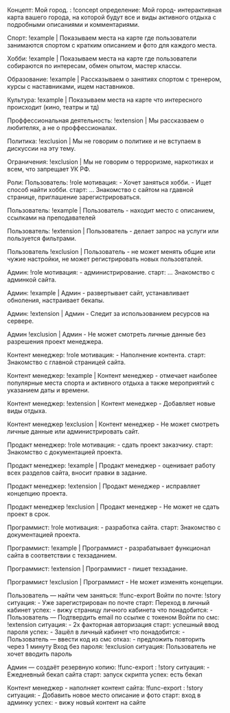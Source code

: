 	
Концепт: Мой город. : !concept
	определение: Мой город- интерактивная карта вашего города, на которой будут все и виды активного отдыха 
  					с подробными описаниями и комментариями. 
					
Спорт: !example |
	Показываем места на карте где пользователи занимаются спортом с кратким описанием и фото для каждого места.
	
Хобби: !example |
	Показываем места на карте где пользователи собираются по интересам, обмен опытом, мастер классы.
	
Образование: !example |
	Рассказываем о занятиях спортом с тренером, курсы с наставниками, ищем наставников.
	
Культура: !example |
	Показываем места на карте что интересного происходит (кино, театры и тд)
	
Проффессиональная деятельность: !extension |
	Мы рассказваем о любителях, а не о проффессионалах.
	
Политика: !exclusion |
	Мы не говорим о политике и не вступаем в дискуссии на эту тему.
	
Ограничения: !exclusion |
	Мы не говорим о терроризме, наркотиках и всем, что запрещает УК РФ.



Роли:
Пользователь: !role
  мотивация:
      - Хочет заняться хобби.
      - Ищет способ найти хобби.
  старт: …  Знакомство с сайтом на гдавной странице, приглашение зарегистрироваться.

  Пользователь: !example |
    Пользователь - находит место с описанием, ссылками на преподавателей
  
  Пользователь: !extension |
  	Пользователь - делает запрос на услуги или пользуется фильтрами.
	
  Пользователь !exclusion |
  	Пользователь - не может менять общие или чужие настройки, не может регистрировать новых пользовталей.


Админ: !role
  мотивация:
      - администрирование.
  старт: …  Знакомство с админкой сайта.

  Админ: !example |
    Админ - развертывает сайт, устанавливает обноления, настраивает бекапы.
  
  Админ: !extension |
  	Админ - Следит за использованием ресурсов на сервере.
	
  Админ !exclusion |
  	Админ - Не может смотреть личные данные без разрешения проект менеджера.


Контент менеджер: !role
  мотивация:
      - Наполнение контента.
  старт:  Знакомство с главной страницей сайта.

  Контент менеджер: !example |
    Контент менеджер - отмечает наиболее популярные места спорта и активного отдыха а также мероприятий с указанием даты и времени.
  
  Контент менеджер: !extension |
  	Контент менеджер - Добавляет новые виды отдыха.
	
  Контент менеджер !exclusion |
  	Контент менеджер - Не может смотреть личные данные или администрировать сайт.


Продакт менеджер: !role
  мотивация:
      - сдать проект заказчику.
  старт:  Знакомство с документацией проекта.

  Продакт менеджер: !example |
    Продакт менеджер - оценивает работу всех разделов сайта, вносит правки в задание.
  
  Продакт менеджер: !extension |
  	Продакт менеджер - исправляет концепцию проекта.
	
  Продакт менеджер !exclusion |
  	Продакт менеджер - Не может не сдать проект в срок.
	

Программист: !role
  мотивация:
      - разработка сайта.
  старт:  Знакомство с документацией проекта.

  Программист: !example |
    Программист - разрабатывает функционал сайта в соответствии с техзаданием.
  
  Программист: !extension |
  	Программист - пишет техзадание.
	
  Программист !exclusion |
  	Программист - Не может изменять концепции.


Пользователь — найти чем заняться: !func-export
    Войти по почте: !story
        ситуация:
            - Уже зарегистрирован по почте
        старт: Переход в личный кабинет
        успех:
            - вижу страницу личного кабинета
        что понадобится:
            - Пользователь — Подтвердить email по ссылке с токеном
    Войти по смс: !extension
        ситуация:
                - 2х факторная авторизация
            старт: успешный ввод пароля
            успех:
                - Зашёл в личный кабинет
            что понадобится:
                - Пользователь — ввести код из смс
            отказ:
                - предложить повторить через 1 минуту
    Вход без пароля: !exclusion
        ситуация:
            Пользователь не хочет вводить пароль

Админ — создаёт резервную копию: !func-export
    : !story
        ситуация:
            - Ежедневный бекап сайта
        старт: запуск скрипта
        успех: есть бекап

Контент менеджер - наполняет контент сайта: !func-export
    : !story
        ситуация:
            - Добавить новое место описание и фото
        старт: вход в админку
        успех:
            - вижу новый контент на сайте
